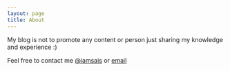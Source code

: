 ```yaml
---
layout: page
title: About
---
```


My blog is not to promote any content or person just sharing my knowledge and experience :)

<p class="message">
Feel free to contact me <a href="https://www.twitter.com/iamsais" target="_blank">@iamsais</a> or <a href="mailto:sathish26586@gmail.com">email</a>
</p>